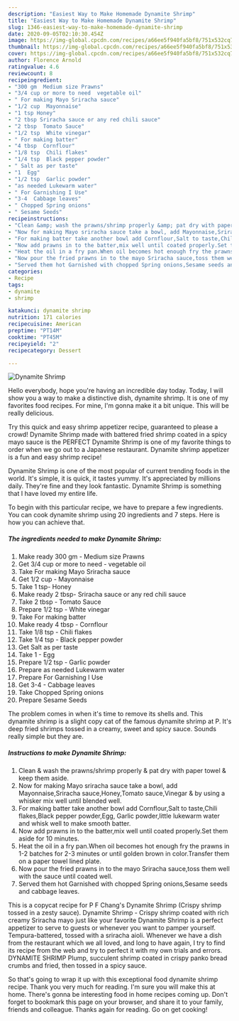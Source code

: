 ```yaml
---
description: "Easiest Way to Make Homemade Dynamite Shrimp"
title: "Easiest Way to Make Homemade Dynamite Shrimp"
slug: 1346-easiest-way-to-make-homemade-dynamite-shrimp
date: 2020-09-05T02:10:30.454Z
image: https://img-global.cpcdn.com/recipes/a66ee5f940fa5bf8/751x532cq70/dynamite-shrimp-recipe-main-photo.jpg
thumbnail: https://img-global.cpcdn.com/recipes/a66ee5f940fa5bf8/751x532cq70/dynamite-shrimp-recipe-main-photo.jpg
cover: https://img-global.cpcdn.com/recipes/a66ee5f940fa5bf8/751x532cq70/dynamite-shrimp-recipe-main-photo.jpg
author: Florence Arnold
ratingvalue: 4.6
reviewcount: 8
recipeingredient:
- "300 gm  Medium size Prawns"
- "3/4 cup or more to need  vegetable oil"
- " For making Mayo Sriracha sauce"
- "1/2 cup  Mayonnaise"
- "1 tsp Honey"
- "2 tbsp Sriracha sauce or any red chili sauce"
- "2 tbsp  Tomato Sauce"
- "1/2 tsp  White vinegar"
- " For making batter"
- "4 tbsp  Cornflour"
- "1/8 tsp  Chili flakes"
- "1/4 tsp  Black pepper powder"
- " Salt as per taste"
- "1  Egg"
- "1/2 tsp  Garlic powder"
- "as needed Lukewarm water"
- " For Garnishing I Use"
- "3-4  Cabbage leaves"
- " Chopped Spring onions"
- " Sesame Seeds"
recipeinstructions:
- "Clean &amp; wash the prawns/shrimp properly &amp; pat dry with paper towel &amp; keep them aside."
- "Now for making Mayo sriracha sauce take a bowl, add Mayonnaise,Sriracha sauce,Honey,Tomato sauce,Vinegar &amp; by using a whisker mix well until blended well."
- "For making batter take another bowl add Cornflour,Salt to taste,Chili flakes,Black pepper powder,Egg, Garlic powder,little lukewarm water and whisk well to make smooth batter."
- "Now add prawns in to the batter,mix well until coated properly.Set them aside for 10 minutes."
- "Heat the oil in a fry pan.When oil becomes hot enough fry the prawns in 1-2 batches for 2-3 minutes or until golden brown in color.Transfer them on a paper towel lined plate."
- "Now pour the fried prawns in to the mayo Sriracha sauce,toss them well with the sauce until coated well."
- "Served them hot Garnished with chopped Spring onions,Sesame seeds and cabbage leaves."
categories:
- Recipe
tags:
- dynamite
- shrimp

katakunci: dynamite shrimp 
nutrition: 171 calories
recipecuisine: American
preptime: "PT14M"
cooktime: "PT45M"
recipeyield: "2"
recipecategory: Dessert

---
```



![Dynamite Shrimp](https://img-global.cpcdn.com/recipes/a66ee5f940fa5bf8/751x532cq70/dynamite-shrimp-recipe-main-photo.jpg)

Hello everybody, hope you're having an incredible day today. Today, I will show you a way to make a distinctive dish, dynamite shrimp. It is one of my favorites food recipes. For mine, I'm gonna make it a bit unique. This will be really delicious.

Try this quick and easy shrimp appetizer recipe, guaranteed to please a crowd! Dynamite Shrimp made with battered fried shrimp coated in a spicy mayo sauce is the PERFECT Dynamite Shrimp is one of my favorite things to order when we go out to a Japanese restaurant. Dynamite shrimp appetizer is a fun and easy shrimp recipe!

Dynamite Shrimp is one of the most popular of current trending foods in the world. It's simple, it is quick, it tastes yummy. It's appreciated by millions daily. They're fine and they look fantastic. Dynamite Shrimp is something that I have loved my entire life.


To begin with this particular recipe, we have to prepare a few ingredients. You can cook dynamite shrimp using 20 ingredients and 7 steps. Here is how you can achieve that.

<!--inarticleads1-->

##### The ingredients needed to make Dynamite Shrimp:

1. Make ready 300 gm - Medium size Prawns
1. Get 3/4 cup or more to need - vegetable oil
1. Take  For making Mayo Sriracha sauce
1. Get 1/2 cup - Mayonnaise
1. Take 1 tsp- Honey
1. Make ready 2 tbsp- Sriracha sauce or any red chili sauce
1. Take 2 tbsp - Tomato Sauce
1. Prepare 1/2 tsp - White vinegar
1. Take  For making batter
1. Make ready 4 tbsp - Cornflour
1. Take 1/8 tsp - Chili flakes
1. Take 1/4 tsp - Black pepper powder
1. Get  Salt as per taste
1. Take 1 - Egg
1. Prepare 1/2 tsp - Garlic powder
1. Prepare as needed Lukewarm water
1. Prepare  For Garnishing I Use
1. Get 3-4 - Cabbage leaves
1. Take  Chopped Spring onions
1. Prepare  Sesame Seeds


The problem comes in when it&#39;s time to remove its shells and. This dynamite shrimp is a slight copy cat of the famous dynamite shrimp at P. It&#39;s deep fried shrimps tossed in a creamy, sweet and spicy sauce. Sounds really simple but they are. 

<!--inarticleads2-->

##### Instructions to make Dynamite Shrimp:

1. Clean &amp; wash the prawns/shrimp properly &amp; pat dry with paper towel &amp; keep them aside.
1. Now for making Mayo sriracha sauce take a bowl, add Mayonnaise,Sriracha sauce,Honey,Tomato sauce,Vinegar &amp; by using a whisker mix well until blended well.
1. For making batter take another bowl add Cornflour,Salt to taste,Chili flakes,Black pepper powder,Egg, Garlic powder,little lukewarm water and whisk well to make smooth batter.
1. Now add prawns in to the batter,mix well until coated properly.Set them aside for 10 minutes.
1. Heat the oil in a fry pan.When oil becomes hot enough fry the prawns in 1-2 batches for 2-3 minutes or until golden brown in color.Transfer them on a paper towel lined plate.
1. Now pour the fried prawns in to the mayo Sriracha sauce,toss them well with the sauce until coated well.
1. Served them hot Garnished with chopped Spring onions,Sesame seeds and cabbage leaves.


This is a copycat recipe for P F Chang&#39;s Dynamite Shrimp (Crispy shrimp tossed in a zesty sauce). Dynamite Shrimp - Crispy shrimp coated with rich creamy Sriracha mayo just like your favorite Dynamite Shrimp is a perfect appetizer to serve to guests or whenever you want to pamper yourself. Tempura-battered, tossed with a sriracha aioli. Whenever we have a dish from the restaurant which we all loved, and long to have again, I try to find its recipe from the web and try to perfect it with my own trials and errors. DYNAMITE SHRIMP Plump, succulent shrimp coated in crispy panko bread crumbs and fried, then tossed in a spicy sauce. 

So that's going to wrap it up with this exceptional food dynamite shrimp recipe. Thank you very much for reading. I'm sure you will make this at home. There's gonna be interesting food in home recipes coming up. Don't forget to bookmark this page on your browser, and share it to your family, friends and colleague. Thanks again for reading. Go on get cooking!
